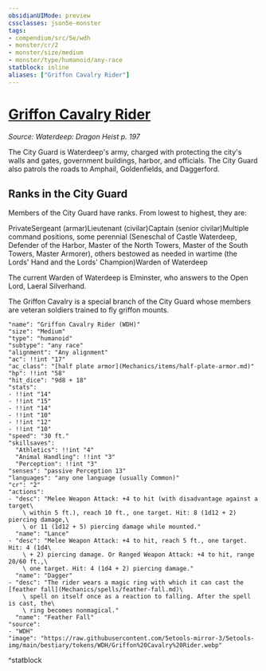 ```yaml
---
obsidianUIMode: preview
cssclasses: json5e-monster
tags:
- compendium/src/5e/wdh
- monster/cr/2
- monster/size/medium
- monster/type/humanoid/any-race
statblock: inline
aliases: ["Griffon Cavalry Rider"]
---
```

# [Griffon Cavalry Rider](Mechanics\bestiary\humanoid/griffon-cavalry-rider-wdh.md)
*Source: Waterdeep: Dragon Heist p. 197*  

The City Guard is Waterdeep's army, charged with protecting the city's walls and gates, government buildings, harbor, and officials. The City Guard also patrols the roads to Amphail, Goldenfields, and Daggerford.

## Ranks in the City Guard

Members of the City Guard have ranks. From lowest to highest, they are:

PrivateSergeant (armar)Lieutenant (civilar)Captain (senior civilar)Multiple command positions, some perennial (Seneschal of Castle Waterdeep, Defender of the Harbor, Master of the North Towers, Master of the South Towers, Master Armorer), others bestowed as needed in wartime (the Lords' Hand and the Lords' Champion)Warden of Waterdeep

The current Warden of Waterdeep is Elminster, who answers to the Open Lord, Laeral Silverhand.

The Griffon Cavalry is a special branch of the City Guard whose members are veteran soldiers trained to fly griffon mounts.

```statblock
"name": "Griffon Cavalry Rider (WDH)"
"size": "Medium"
"type": "humanoid"
"subtype": "any race"
"alignment": "Any alignment"
"ac": !!int "17"
"ac_class": "[half plate armor](Mechanics/items/half-plate-armor.md)"
"hp": !!int "58"
"hit_dice": "9d8 + 18"
"stats":
- !!int "14"
- !!int "15"
- !!int "14"
- !!int "10"
- !!int "12"
- !!int "10"
"speed": "30 ft."
"skillsaves":
  "Athletics": !!int "4"
  "Animal Handling": !!int "3"
  "Perception": !!int "3"
"senses": "passive Perception 13"
"languages": "any one language (usually Common)"
"cr": "2"
"actions":
- "desc": "Melee Weapon Attack: +4 to hit (with disadvantage against a target\
    \ within 5 ft.), reach 10 ft., one target. Hit: 8 (1d12 + 2) piercing damage,\
    \ or 11 (1d12 + 5) piercing damage while mounted."
  "name": "Lance"
- "desc": "Melee Weapon Attack: +4 to hit, reach 5 ft., one target. Hit: 4 (1d4\
    \ + 2) piercing damage. Or Ranged Weapon Attack: +4 to hit, range 20/60 ft.,\
    \ one target. Hit: 4 (1d4 + 2) piercing damage."
  "name": "Dagger"
- "desc": "The rider wears a magic ring with which it can cast the [feather fall](Mechanics/spells/feather-fall.md)\
    \ spell on itself once as a reaction to falling. After the spell is cast, the\
    \ ring becomes nonmagical."
  "name": "Feather Fall"
"source":
- "WDH"
"image": "https://raw.githubusercontent.com/5etools-mirror-3/5etools-img/main/bestiary/tokens/WDH/Griffon%20Cavalry%20Rider.webp"
```
^statblock